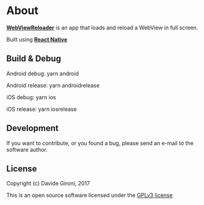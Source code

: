 About
===

**[WebViewReloader](https://github.com/davidegironi/webviewreloader)** is an app that loads and reload a WebView in full screen.

Built using **[React Native](https://facebook.github.io/react-native/)**

## Build & Debug

Android debug: yarn android

Android release: yarn androidrelease

iOS debug: yarn ios

iOS release: yarn iosrelease

## Development

If you want to contribute, or you found a bug, please send an e-mail to the software author.

## License

Copyright (c) Davide Gironi, 2017

This is an open source software licensed under the [GPLv3 license](http://opensource.org/licenses/GPL-3.0)